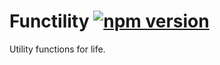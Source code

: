 # Functility [![npm version](https://badge.fury.io/js/functility.svg)](http://badge.fury.io/js/functility)
Utility functions for life.

